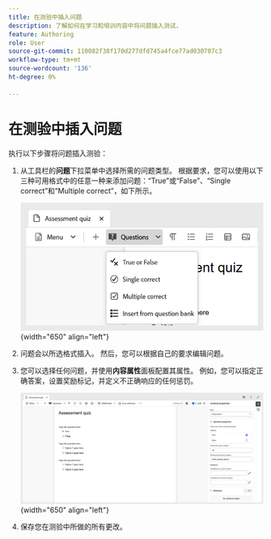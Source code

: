 ```yaml
---
title: 在测验中插入问题
description: 了解如何在学习和培训内容中将问题插入测试，
feature: Authoring
role: User
source-git-commit: 110082f38f170d277dfd745a4fce77ad030707c3
workflow-type: tm+mt
source-wordcount: '136'
ht-degree: 0%

---
```


# 在测验中插入问题

执行以下步骤将问题插入测验：

1. 从工具栏的&#x200B;**问题**&#x200B;下拉菜单中选择所需的问题类型。 根据要求，您可以使用以下三种可用格式中的任意一种来添加问题：“True”或“False”、“Single correct”和“Multiple correct”，如下所示。

   ![](assets/question-types.png){width="650" align="left"}

1. 问题会以所选格式插入。 然后，您可以根据自己的要求编辑问题。

1. 您可以选择任何问题，并使用&#x200B;**内容属性**&#x200B;面板配置其属性。 例如，您可以指定正确答案，设置奖励标记，并定义不正确响应的任何惩罚。

   ![](assets/question-properties.png){width="650" align="left"}

1. 保存您在测验中所做的所有更改。

